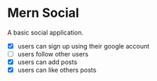 # Mern Social

A basic social application. 

- [x] users can sign up using their google account
- [ ] users follow other users
- [x] users can add posts
- [x] users can like others posts
